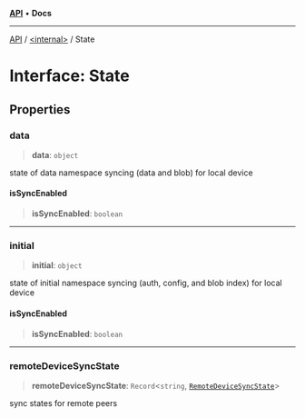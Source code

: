 [**API**](../../README.md) • **Docs**

***

[API](../../README.md) / [\<internal\>](../README.md) / State

# Interface: State

## Properties

### data

> **data**: `object`

state of data namespace syncing (data and blob) for local device

#### isSyncEnabled

> **isSyncEnabled**: `boolean`

***

### initial

> **initial**: `object`

state of initial namespace syncing (auth, config, and blob index) for local device

#### isSyncEnabled

> **isSyncEnabled**: `boolean`

***

### remoteDeviceSyncState

> **remoteDeviceSyncState**: `Record`\<`string`, [`RemoteDeviceSyncState`](RemoteDeviceSyncState.md)\>

sync states for remote peers
